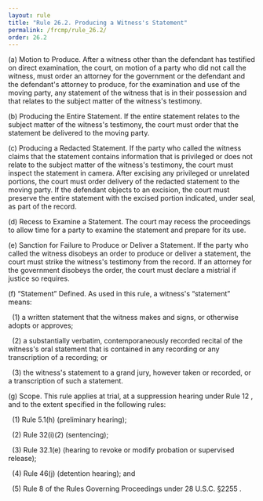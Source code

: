 ```yaml
---
layout: rule
title: "Rule 26.2. Producing a Witness's Statement"
permalink: /frcmp/rule_26.2/
order: 26.2
---
```


(a) Motion to Produce. After a witness other than the defendant has testified on direct examination, the court, on motion of a party who did not call the witness, must order an attorney for the government or the defendant and the defendant's attorney to produce, for the examination and use of the moving party, any statement of the witness that is in their possession and that relates to the subject matter of the witness's testimony.


(b) Producing the Entire Statement. If the entire statement relates to the subject matter of the witness's testimony, the court must order that the statement be delivered to the moving party.


(c) Producing a Redacted Statement. If the party who called the witness claims that the statement contains information that is privileged or does not relate to the subject matter of the witness's testimony, the court must inspect the statement in camera. After excising any privileged or unrelated portions, the court must order delivery of the redacted statement to the moving party. If the defendant objects to an excision, the court must preserve the entire statement with the excised portion indicated, under seal, as part of the record.


(d) Recess to Examine a Statement. The court may recess the proceedings to allow time for a party to examine the statement and prepare for its use.


(e) Sanction for Failure to Produce or Deliver a Statement. If the party who called the witness disobeys an order to produce or deliver a statement, the court must strike the witness's testimony from the record. If an attorney for the government disobeys the order, the court must declare a mistrial if justice so requires.


(f) “Statement” Defined. As used in this rule, a witness's “statement” means:


&nbsp;&nbsp;(1) a written statement that the witness makes and signs, or otherwise adopts or approves;


&nbsp;&nbsp;(2) a substantially verbatim, contemporaneously recorded recital of the witness's oral statement that is contained in any recording or any transcription of a recording; or


&nbsp;&nbsp;(3) the witness's statement to a grand jury, however taken or recorded, or a transcription of such a statement.


(g) Scope. This rule applies at trial, at a suppression hearing under Rule 12 , and to the extent specified in the following rules:


&nbsp;&nbsp;(1) Rule 5.1(h) (preliminary hearing);


&nbsp;&nbsp;(2) Rule 32(i)(2) (sentencing);


&nbsp;&nbsp;(3) Rule 32.1(e) (hearing to revoke or modify probation or supervised release);


&nbsp;&nbsp;(4) Rule 46(j) (detention hearing); and


&nbsp;&nbsp;(5) Rule 8 of the Rules Governing Proceedings under 28 U.S.C. §2255 .
